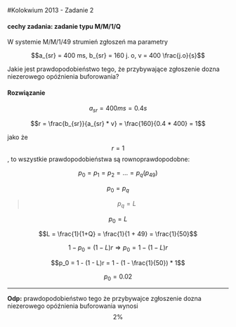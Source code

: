 #Kolokwium 2013 - Zadanie 2

#### cechy zadania: zadanie typu M/M/1/Q

W systemie M/M/1/49 strumień zgłoszeń ma parametry 

$$a_{sr} = 400 ms, b_{sr} = 160 j. o, v = 400 \frac{j.o}{s}$$

Jakie jest prawdopodobieństwo tego, że przybywające zgłoszenie dozna niezerowego opóźnienia buforowania? 

#### Rozwiązanie 

$$a_{sr} = 400 ms = 0.4 s$$

$$r = \frac{b_{sr}}{a_{sr} * v} = \frac{160}{0.4 * 400} = 1$$

jako że $$r = 1$$, to wszystkie prawdopodobieństwa są rownoprawdopodobne:

$$p_0 = p_1 = p_2 = ... = p_q (p_{49})$$

$$p_0 = p_q$$

> $$p_q = L$$

$$p_0 = L$$ 

$$L = \frac{1}{1+Q} = \frac{1}{1 + 49} = \frac{1}{50}$$

$$1 - p_0 = ( 1 - L )r \Rightarrow p_0 = 1 - (1 - L)r$$

$$p_0 = 1 - (1 - L)r = 1 - (1 - \frac{1}{50}) * 1$$

$$p_0 = 0.02$$

---
**Odp:** prawdopodobieństwo tego że przybywajce zgłoszenie dozna niezerowego opóźnienia buforowania wynosi $$2\%$$ 

